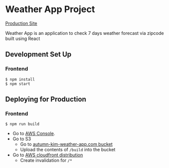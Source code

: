 # Weather App Project

[Production Site](http://autumn-kim-weather-app.com/)

Weather App is an application to check 7 days weather forecast via zipcode built using React

## Development Set Up

### Frontend

```plaintext
$ npm install
$ npm start
```

## Deploying for Production

### Frontend

```
$ npm run build
```

+ Go to [AWS Console](https://us-east-1.console.aws.amazon.com/console/home?).
+ Go to S3
  + Go to [autumn-kim-weather-app.com bucket](https://s3.console.aws.amazon.com/s3/buckets/autumn-kim-weather-app.com)
  + Upload the contents of `/build` into the bucket
+ Go to [AWS cloudfront distribution](https://us-east-1.console.aws.amazon.com/cloudfront/v3/home?region=us-east-1#/distributions/E7JJ07NX2C4NO)
  + Create invalidation for `/*`

